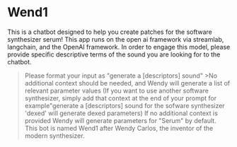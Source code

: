 # Wend1
This is a chatbot designed to help you create patches for the software synthesizer serum!
This app runs on the open ai framework via streamlab, langchain, and the OpenAI framework.
In order to engage this model, please provide specific descriptive terms of the sound you are looking for to the chatbot.
  >Please format your input as "generate a [descriptors] sound"
    >No additional context should be needed, and Wendy will generate a list of relevant parameter values
    (If you want to use another software synthesizer, simply add that context at the end of your prompt
      for example"generate a [descriptors] sound for the sofware synthesizer 'dexed' will generate dexed parameters)
      If no additional context is provided Wendy will generate parameters for "Serum" by default.
This bot is named Wend1 after Wendy Carlos, the inventor of the modern synthesizer.
